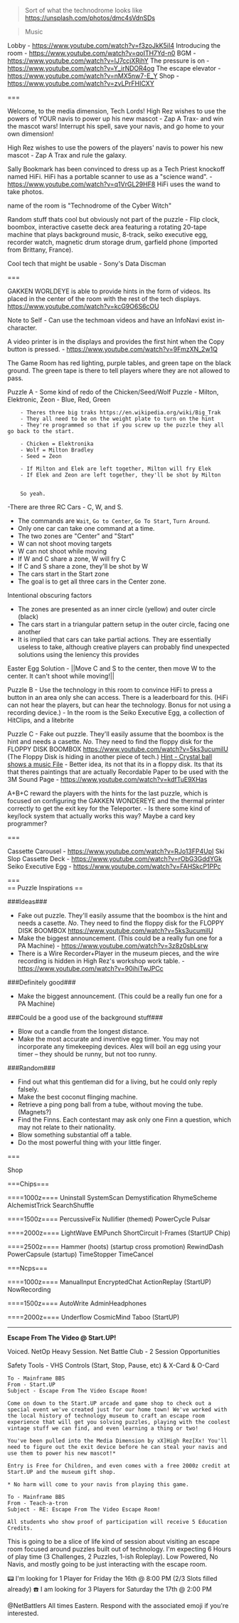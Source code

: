 > Sort of what the technodrome looks like
https://unsplash.com/photos/dmc4sVdnSDs

> Music

Lobby - https://www.youtube.com/watch?v=f3zoJkK5iI4
Introducing the room - https://www.youtube.com/watch?v=qoITH7Yd-n0
BGM - https://www.youtube.com/watch?v=lJ7ccjXRjhY
The pressure is on - https://www.youtube.com/watch?v=Y_irNDOR4og
The escape elevator - https://www.youtube.com/watch?v=nMX5nw7-E_Y
Shop - https://www.youtube.com/watch?v=zvLPrFHICXY

===

Welcome, to the media dimension, Tech Lords! High Rez wishes to use the powers of YOUR navis to power up his new mascot - Zap A Trax- and win the mascot wars! Interrupt his spell, save your navis, and go home to your own dimension! 

High Rez wishes to use the powers of the players' navis to power his new mascot - Zap A Trax and rule the galaxy. 

Sally Bookmark has been convinced to dress up as a Tech Priest knockoff named HiFi. 
HiFi has a portable scanner to use as a "science wand". - https://www.youtube.com/watch?v=q1VrGL29HF8
HiFi uses the wand to take photos.

name of the room is "Technodrome of the Cyber Witch"

Random stuff thats cool but obviously not part of the puzzle - Flip clock, boombox, interactive casette deck area featuring a rotating 20-tape machine that plays background music, 8-track, seiko executive egg, recorder watch, magnetic drum storage drum, garfield phone (imported from Brittany, France). 

Cool tech that might be usable - Sony's Data Discman

===

GAKKEN WORLDEYE is able to provide hints in the form of videos. Its placed in the center of the room with the rest of the tech displays. https://www.youtube.com/watch?v=kcG9O6S6cOU

Note to Self - Can use the techmoan videos and have an InfoNavi exist in-character.

A video printer is in the displays and provides the first hint when the Copy button is pressed. - https://www.youtube.com/watch?v=9FmzXN_2w1Q

The Game Room has red lighting, purple tables, and green tape on the black ground. The green tape is there to tell players where they are not allowed to pass. 

Puzzle A - Some kind of redo of the Chicken/Seed/Wolf Puzzle
        - Milton, Elektronic, Zeon
        - Blue,   Red,        Green
        
        - Theres three big traks https://en.wikipedia.org/wiki/Big_Trak
        - They all need to be on the weight plate to turn on the hint
        - They're programmed so that if you screw up the puzzle they all go back to the start.

        - Chicken = Elektronika
        - Wolf = Milton Bradley
        - Seed = Zeon

        - If Milton and Elek are left together, Milton will fry Elek
        - If Elek and Zeon are left together, they'll be shot by Milton
        
        
        So yeah.

-There are three RC Cars - C, W, and S.
- The commands are `Wait`, `Go to Center`, `Go To Start`, `Turn Around`.
- Only one car can take one command at a time.
- The two zones are "Center" and "Start"
- W can not shoot moving targets
- W can not shoot while moving
- If W and C share a zone, W will fry C
- If C and S share a zone, they'll be shot by W
- The cars start in the Start zone
- The goal is to get all three cars in the Center zone.

Intentional obscuring factors

- The zones are presented as an inner circle (yellow) and outer circle (black)
- The cars start in a triangular pattern setup in the outer circle, facing one another
- It is implied that cars can take partial actions. They are essentially useless to take, although creative players can probably find unexpected solutions using the leniency this provides

Easter Egg Solution - ||Move C and S to the center, then move W to the center. It can't shoot while moving!||

Puzzle B - Use the technology in this room to convince HiFi to press a button in an area only she can access. There is a leaderboard for this. (HiFi can not hear the players, but can hear the technology. Bonus for not using a recording device.)
        - In the room is the Seiko Executive Egg, a collection of HitClips, and a litebrite

Puzzle C - Fake out puzzle. They'll easily assume that the boombox is the hint and needs a casette. *No*. They need to find the floppy disk for the FLOPPY DISK BOOMBOX https://www.youtube.com/watch?v=5ks3ucumilU (The Floppy Disk is hiding in another piece of tech.) [Hint - Crystal ball shows a music File](spoiler)
        - Better idea, its not that its in a floppy disk. Its that its that theres paintings that are actually Recordable Paper to be used with the 3M Sound Page - https://www.youtube.com/watch?v=kdfTuE9XHas

A+B+C reward the players with the hints for the last puzzle, which is focused on configuring the GAKKEN WONDEREYE and the thermal printer correctly to get the exit key for the Teleporter.
        - Is there some kind of key/lock system that actually works this way? Maybe a card key programmer?
    
===

Cassette Carousel - https://www.youtube.com/watch?v=RJo13FP4UpI
Ski Slop Cassette Deck - https://www.youtube.com/watch?v=rObG3GddYGk
Seiko Executive Egg - https://www.youtube.com/watch?v=FAHSkcP1PPc

===    
== Puzzle Inspirations ==

###Ideas###
- Fake out puzzle. They'll easily assume that the boombox is the hint and needs a casette. *No*. They need to find the floppy disk for the FLOPPY DISK BOOMBOX https://www.youtube.com/watch?v=5ks3ucumilU
- Make the biggest announcement. (This could be a really fun one for a PA Machine) - https://www.youtube.com/watch?v=3z8z0sbLsrw
- There is a Wire Recorder+Player in the museum pieces, and the wire recording is hidden in High Rez's workshop work table. - https://www.youtube.com/watch?v=90ihiTwJPCc


###Definitely good###
- Make the biggest announcement. (This could be a really fun one for a PA Machine)

###Could be a good use of the background stuff###
- Blow out a candle from the longest distance.
- Make the most accurate and inventive egg timer. You may not incorporate any timekeeping devices. Alex will boil an egg using your timer – they should be runny, but not too runny.

###Random###
- Find out what this gentleman did for a living, but he could only reply falsely.
- Make the best coconut flinging machine. 
- Retrieve a ping pong ball from a tube, without moving the tube. (Magnets?)
- Find the Finns. Each contestant may ask only one Finn a question, which may not relate to their nationality. 
- Blow something substantial off a table. 
- Do the most powerful thing with your little finger. 


===

Shop

===Chips===

====1000z====
Uninstall
SystemScan
Demystification
RhymeScheme
AlchemistTrick
SearchShuffle

====1500z====
PercussiveFix
Nullifier (themed)
PowerCycle
Pulsar

====2000z====
LightWave
EMPunch
ShortCircuit
I-Frames (StartUP Chip)

====2500z====
Hammer (hoots) (startup cross promotion)
RewindDash
PowerCapsule (startup)
TimeStopper
TimeCancel


===Ncps===

====1000z====
ManualInput
EncryptedChat
ActionReplay (StartUP)
NowRecording

====1500z====
AutoWrite
AdminHeadphones

====2000z====
Underflow
CosmicMind
Taboo (StartUP)

- - - -

**Escape From The Video @ Start.UP!**

Voiced. NetOp Heavy Session.
Net Battle Club - 2 Session Opportunities

Safety Tools - VHS Controls (Start, Stop, Pause, etc) & X-Card & O-Card

```
To - Mainframe BBS
From - Start.UP
Subject - Escape From The Video Escape Room!

Come on down to the Start.UP arcade and game shop to check out a special event we've created just for our home town! We've worked with the local history of technology museum to craft an escape room experience that will get you solving puzzles, playing with the coolest vintage stuff we can find, and even learning a thing or two!

You've been pulled into the Media Dimension by xX]High Rez[Xx! You'll need to figure out the exit device before he can steal your navis and use them to power his new mascot!*

Entry is Free for Children, and even comes with a free 2000z credit at Start.UP and the museum gift shop.

* No harm will come to your navis from playing this game.
```

```
To - Mainframe BBS
From - Teach-a-tron
Subject - RE: Escape From The Video Escape Room!

All students who show proof of participation will receive 5 Education Credits.
```

This is going to be a slice of life kind of session about visiting an escape room focused around puzzles built out of technology. I'm expecting 6 Hours of play time (3 Challenges, 2 Puzzles, 1-ish Roleplay). Low Powered, No Navis, and mostly going to be just interacting with the escape room.

:pager: I'm looking for 1 Player for Friday the 16th @ 8:00 PM (2/3 Slots filled already)
:telephone: I am looking for 3 Players for Saturday the 17th @ 2:00 PM

@NetBattlers All times Eastern. Respond with the associated emoji if you're interested.
